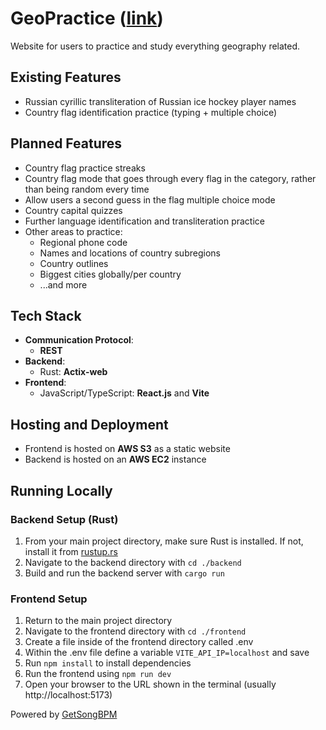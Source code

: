 # GeoPractice ([link](http://geopractice.com.s3-website.us-east-2.amazonaws.com/))
Website for users to practice and study everything geography related.

## Existing Features
- Russian cyrillic transliteration of Russian ice hockey player names
- Country flag identification practice (typing + multiple choice)

## Planned Features
- Country flag practice streaks
- Country flag mode that goes through every flag in the category, rather than being random every time
- Allow users a second guess in the flag multiple choice mode
- Country capital quizzes
- Further language identification and transliteration practice
- Other areas to practice:
  - Regional phone code
  - Names and locations of country subregions
  - Country outlines
  - Biggest cities globally/per country
  - ...and more

## Tech Stack
-   **Communication Protocol**:
    - **REST**
-   **Backend**:
    - Rust: **Actix-web**
-   **Frontend**:
    - JavaScript/TypeScript: **React.js** and **Vite**

## Hosting and Deployment
- Frontend is hosted on **AWS S3** as a static website
- Backend is hosted on an **AWS EC2** instance

## Running Locally

### Backend Setup (Rust)
1. From your main project directory, make sure Rust is installed. If not, install it from [rustup.rs](https://rustup.rs/)
2. Navigate to the backend directory with `cd ./backend`
3. Build and run the backend server with `cargo run`

### Frontend Setup
1. Return to the main project directory
2. Navigate to the frontend directory with `cd ./frontend`
3. Create a file inside of the frontend directory called .env
4. Within the .env file define a variable `VITE_API_IP=localhost` and save
5. Run `npm install` to install dependencies
6. Run the frontend using `npm run dev`
7. Open your browser to the URL shown in the terminal (usually http://localhost:5173)


Powered by <a href="https://www.getsongbpm.com">GetSongBPM</a>
